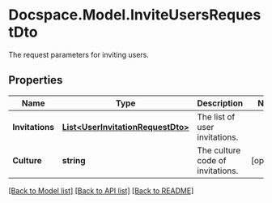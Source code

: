 # Docspace.Model.InviteUsersRequestDto
The request parameters for inviting users.

## Properties

Name | Type | Description | Notes
------------ | ------------- | ------------- | -------------
**Invitations** | [**List&lt;UserInvitationRequestDto&gt;**](UserInvitationRequestDto.md) | The list of user invitations. | 
**Culture** | **string** | The culture code of invitations. | [optional] 

[[Back to Model list]](../README.md#documentation-for-models) [[Back to API list]](../README.md#documentation-for-api-endpoints) [[Back to README]](../README.md)

